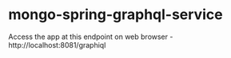 # mongo-spring-graphql-service
Access the app at this endpoint on web browser - http://localhost:8081/graphiql


